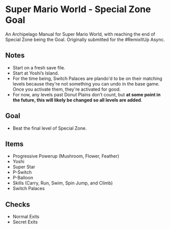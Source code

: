 # Super Mario World - Special Zone Goal
An Archipelago Manual for Super Mario World, with reaching the end of Special Zone being the Goal. Originally submitted for the #RemixItUp Async.

## **Notes**
- Start on a fresh save file.
- Start at Yoshi’s Island.
- For the time being, Switch Palaces are plando'd to be on their matching levels because they're not something you can undo in the base game. Once you activate them, they're activated for good.
- For now, any levels past Donut Plains don’t count, but **at some point in the future, this will likely be changed so all levels are added**.

## **Goal**
- Beat the final level of Special Zone.

## **Items**
- Progressive Powerup (Mushroom, Flower, Feather)
- Yoshi
- Super Star
- P-Switch
- P-Balloon
- Skills (Carry, Run, Swim, Spin Jump, and Climb)
- Switch Palaces

## **Checks**
- Normal Exits
- Secret Exits
